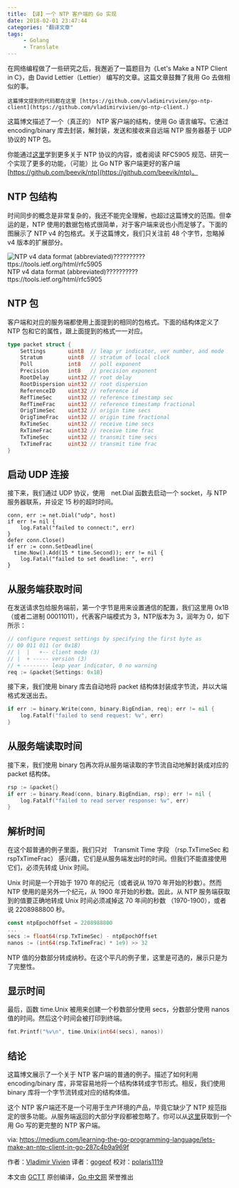 ```yaml
---
title: 【译】一个 NTP 客户端的 Go 实现
date: 2018-02-01 23:47:44
categories: "翻译文章"
tags:
     - Golang
     - Translate
---
```


在网络编程做了一些研究之后，我邂逅了一篇题目为《Let's Make a NTP Client in C》，由 David Lettier（Lettier） 编写的文章。这篇文章鼓舞了我用 Go 去做相似的事。

```
这篇博文提到的代码都在这里 [https://github.com/vladimirvivien/go-ntp-client](https://github.com/vladimirvivien/go-ntp-client.)
```

这篇博文描述了一个（真正的） NTP 客户端的结构，使用 Go 语言编写。它通过　encoding/binary 库去封装，解封装，发送和接收来自远端 NTP 服务器基于 UDP 协议的 NTP 包。

你能通过[这里](http://www.ntp.org/)学到更多关于 NTP 协议的内容，或者阅读 RFC5905 规范、研究一个实现了更多的功能，（可能）比 Go NTP 客户端更好的客户端 [https://github.com/beevik/ntp](https://github.com/beevik/ntp)。

## NTP 包结构

时间同步的概念是非常复杂的，我还不能完全理解，也超过这篇博文的范围。但幸运的是，NTP 使用的数据包格式很简单，对于客户端来说也小而足够了。下面的图展示了 NTP v4 的包格式。关于这篇博文，我们只关注前 48 个字节，忽略掉 v4 版本的扩展部分。

![NTP v4 data format (abbreviated)??????????ttps://tools.ietf.org/html/rfc5905](https://github.com/studygolang/gctt-images/blob/master/go-ntp/NTP-v4-data-format.png)
NTP v4 data format (abbreviated)??????????ttps://tools.ietf.org/html/rfc5905

## NTP 包

客户端和对应的服务端都使用上面提到的相同的包格式。下面的结构体定义了 NTP 包和它的属性，跟上面提到的格式一一对应。

```go
type packet struct {
    Settings       uint8  // leap yr indicator, ver number, and mode
    Stratum        uint8  // stratum of local clock
    Poll           int8   // poll exponent
    Precision      int8   // precision exponent
    RootDelay      uint32 // root delay
    RootDispersion uint32 // root dispersion
    ReferenceID    uint32 // reference id
    RefTimeSec     uint32 // reference timestamp sec
    RefTimeFrac    uint32 // reference timestamp fractional
    OrigTimeSec    uint32 // origin time secs
    OrigTimeFrac   uint32 // origin time fractional
    RxTimeSec      uint32 // receive time secs
    RxTimeFrac     uint32 // receive time frac
    TxTimeSec      uint32 // transmit time secs
    TxTimeFrac     uint32 // transmit time frac
}
```

## 启动 UDP 连接

接下来，我们通过 UDP 协议，使用　net.Dial 函数去启动一个 socket，与 NTP 服务器联系，并设定 15 秒的超时时间。

```
conn, err := net.Dial("udp", host)
if err != nil {
    log.Fatal("failed to connect:", err)
}
defer conn.Close()
if err := conn.SetDeadline(
  time.Now().Add(15 * time.Second)); err != nil {
    log.Fatal("failed to set deadline: ", err)
}
```

## 从服务端获取时间

在发送请求包给服务端前，第一个字节是用来设置通信的配置，我们这里用 0x1B（或者二进制 00011011），代表客户端模式为 3，NTP版本为 3，润年为 0，如下所示：

```go
// configure request settings by specifying the first byte as
// 00 011 011 (or 0x1B)
// |  |   +-- client mode (3)
// |  + ----- version (3)
// + -------- leap year indicator, 0 no warning
req := &packet{Settings: 0x1B}
```

接下来，我们使用 binary 库去自动地将 packet 结构体封装成字节流，并以大端格式发送出去。

```go
if err := binary.Write(conn, binary.BigEndian, req); err != nil {
    log.Fatalf("failed to send request: %v", err)
}
```

## 从服务端读取时间

接下来，我们使用 binary 包再次将从服务端读取的字节流自动地解封装成对应的 packet 结构体。

```go
rsp := &packet{}
if err := binary.Read(conn, binary.BigEndian, rsp); err != nil {
    log.Fatalf("failed to read server response: %v", err)
}
```

## 解析时间

在这个超普通的例子里面，我们只对　Transmit Time 字段 （rsp.TxTimeSec 和 rspTxTimeFrac） 感兴趣，它们是从服务端发出时的时间。但我们不能直接使用它们，必须先转成 Unix 时间。

Unix 时间是一个开始于 1970 年的纪元（或者说从 1970 年开始的秒数）。然而 NTP 使用的是另外一个纪元，从 1900 年开始的秒数。因此，从 NTP 服务端获取到的值要正确地转成 Unix 时间必须减掉这 70 年间的秒数 （1970-1900），或者说 2208988800 秒。

```go
const ntpEpochOffset = 2208988800
...
secs := float64(rsp.TxTimeSec) - ntpEpochOffset
nanos := (int64(rsp.TxTimeFrac) * 1e9) >> 32
```

NTP 值的分数部分转成纳秒。在这个平凡的例子里，这里是可选的，展示只是为了完整性。

## 显示时间

最后，函数 time.Unix 被用来创建一个秒数部分使用 secs，分数部分使用 nanos 值的时间。然后这个时间会被打印到终端。

```go
fmt.Printf("%v\n", time.Unix(int64(secs), nanos))
```

## 结论

这篇博文展示了一个关于 NTP 客户端的普通的例子。描述了如何利用 encoding/binary 库，非常容易地将一个结构体转成字节形式。相反，我们使用 binary 库将一个字节流转成对应的结构体值。

这个 NTP 客户端还不是一个可用于生产环境的产品，毕竟它缺少了 NTP 规范指定的很多功能。从服务端返回的大部分字段都被忽略了。你可以从[这里](https://github.com/beevik/ntp)获取到一个用 Go 写的更完整的 NTP 客户端。



via: https://medium.com/learning-the-go-programming-language/lets-make-an-ntp-client-in-go-287c4b9a969f

 作者：[Vladimir Vivien](https://twitter.com/VladimirVivien)
 译者：[gogeof](https://github.com/gogeof)
 校对：[polaris1119](https://github.com/polaris1119)

 本文由 [GCTT](https://github.com/studygolang/GCTT) 原创编译，[Go 中文网](https://studygolang.com/) 荣誉推出

